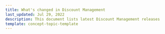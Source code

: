 ```yaml
---
title: What's changed in Discount Management
last_updated: Jul 29, 2022
description: This document lists latest Discount Management releases
template: concept-topic-template
---
```

